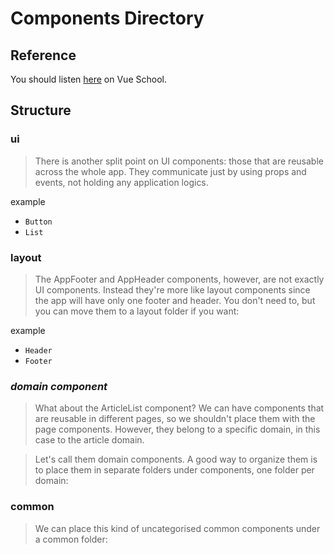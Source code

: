 # Components Directory
## Reference
You should listen [here](https://vueschool.io/articles/vuejs-tutorials/structuring-vue-components/) on Vue School.  

## Structure
### ui
> There is another split point on UI components: those that are reusable across the whole app. They communicate just by using props and events, not holding any application logics.

example
- `Button`
- `List`

### layout
> The AppFooter and AppHeader components, however, are not exactly UI components. Instead they're more like layout components since the app will have only one footer and header. You don't need to, but you can move them to a layout folder if you want:

example
- `Header`
- `Footer`

### *domain component*
> What about the ArticleList component? We can have components that are reusable in different pages, so we shouldn't place them with the page components. However, they belong to a specific domain, in this case to the article domain.

> Let's call them domain components. A good way to organize them is to place them in separate folders under components, one folder per domain:

### common
> We can place this kind of uncategorised common components under a common folder:
